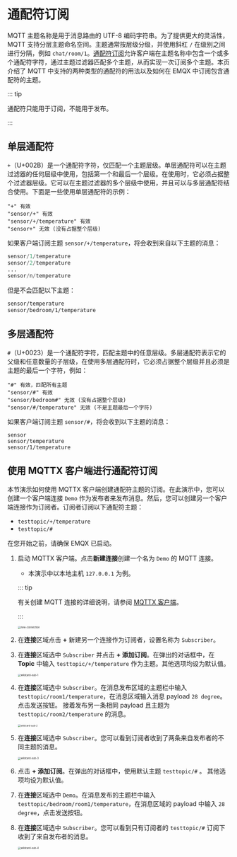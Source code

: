 # 通配符订阅

MQTT 主题名称是用于消息路由的 UTF-8 编码字符串。为了提供更大的灵活性，MQTT 支持分层主题命名空间。主题通常按层级分级，并使用斜杠 `/` 在级别之间进行分隔，例如 `chat/room/1`。[通配符订阅](https://docs.oasis-open.org/mqtt/mqtt/v5.0/os/mqtt-v5.0-os.html#_Topic_Names_and)允许客户端在主题名称中包含一个或多个通配符字符，通过主题过滤器匹配多个主题，从而实现一次订阅多个主题。本页介绍了 MQTT 中支持的两种类型的通配符的用法以及如何在 EMQX 中订阅包含通配符的主题。

::: tip

通配符只能用于订阅，不能用于发布。

:::

## 单层通配符

`+`（U+002B）是一个通配符字符，仅匹配一个主题层级。单层通配符可以在主题过滤器的任何层级中使用，包括第一个和最后一个层级。在使用时，它必须占据整个过滤器层级。它可以在主题过滤器的多个层级中使用，并且可以与多层通配符结合使用。下面是一些使用单层通配符的示例：

```
"+" 有效
"sensor/+" 有效
"sensor/+/temperature" 有效
"sensor+" 无效 (没有占据整个层级)
```

如果客户端订阅主题 `sensor/+/temperature`，将会收到来自以下主题的消息：

```awk
sensor/1/temperature
sensor/2/temperature
...
sensor/n/temperature
```

但是不会匹配以下主题：

```bash
sensor/temperature
sensor/bedroom/1/temperature
```

## 多层通配符

`#`（U+0023）是一个通配符字符，匹配主题中的任意层级。多层通配符表示它的父级和任意数量的子层级，在使用多层通配符时，它必须占据整个层级并且必须是主题的最后一个字符，例如：

```pgsql
"#" 有效，匹配所有主题
"sensor/#" 有效
"sensor/bedroom#" 无效 (没有占据整个层级)
"sensor/#/temperature" 无效 (不是主题最后一个字符)
```

如果客户端订阅主题 `sensor/#`，将会收到以下主题的消息：

```pgsql
sensor
sensor/temperature
sensor/1/temperature
```

## 使用 MQTTX 客户端进行通配符订阅

本节演示如何使用 MQTTX 客户端创建通配符主题的订阅。在此演示中，您可以创建一个客户端连接 `Demo` 作为发布者来发布消息。然后，您可以创建另一个客户端连接作为订阅者。订阅者订阅以下通配符主题：

- `testtopic/+/temperature`
- `testtopic/#`

在您开始之前，请确保 EMQX 已启动。

1. 启动 MQTTX 客户端。点击**新建连接**创建一个名为 `Demo` 的 MQTT 连接。

   - 本演示中以本地主机 `127.0.0.1` 为例。

   ::: tip

   有关创建 MQTT 连接的详细说明，请参阅 [MQTTX 客户端](./publish-and-subscribe.md)。

   :::

   <img src="./assets/new-connection.png" alt="new-connection" style="zoom:40%;" />

2. 在**连接**区域点击 **+** 新建另一个连接作为订阅者，设置名称为 `Subscriber`。

3. 在**连接**区域选中 `Subscriber` 并点击 **+ 添加订阅**。在弹出的对话框中，在 **Topic** 中输入 `testtopic/+/temperature` 作为主题。其他选项均设为默认值。

   <img src="./assets/wildcard-sub-1.png" alt="wildcard-sub-1" style="zoom: 40%;" />

4. 在**连接**区域选中 `Subscriber`。在消息发布区域的主题栏中输入 `testtopic/room1/temperature`，在消息区域输入消息 payload `28 degree`。 点击发送按钮。 接着发布另一条相同 payload 且主题为 `testtopic/room2/temperature` 的消息。

      <img src="./assets/wildcard-sub-2.png" alt="wildcard-sub-2" style="zoom:38%;" />

5. 在**连接**区域选中 `Subscriber`。您可以看到订阅者收到了两条来自发布者的不同主题的消息。

      <img src="./assets/wildcard-sub-3.png" alt="wildcard-sub-3" style="zoom:40%;" />

6. 点击 **+ 添加订阅**。在弹出的对话框中，使用默认主题 `testtopic/#` 。 其他选项均设为默认值。

7. 在**连接**区域选中 `Demo`。在消息发布的主题栏中输入 `testtopic/bedroom/room1/temperature`，在消息区域的 payload 中输入  `28 degree`，点击发送按钮。

8. 在**连接**区域选中 `Subscriber`。您可以看到只有订阅者的 `testtopic/#` 订阅下收到了来自发布者的消息。

      <img src="./assets/wildcard-sub-4.png" alt="wildcard-sub-4" style="zoom:40%;" />